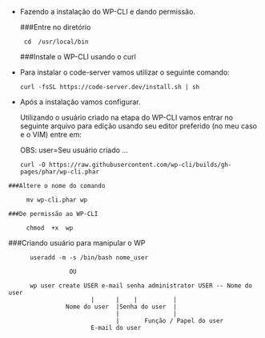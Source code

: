 -   Fazendo a instalação do WP-CLI e dando permissão.

    ###Entre no diretório

         cd  /usr/local/bin
    ###Instale o WP-CLI usando o curl 
-   Para instalar o code-server vamos utilizar o seguinte comando:

        curl -fsSL https://code-server.dev/install.sh | sh

-    Após a instalação vamos configurar.

        Utilizando o usuário criado na etapa do WP-CLI vamos entrar no seguinte arquivo para edição
        usando seu editor preferido (no meu caso e o VIM) entre em:

        OBS: user=Seu usuário criado
…
            

         curl -O https://raw.githubusercontent.com/wp-cli/builds/gh-pages/phar/wp-cli.phar
    ###Altere o nome do comando 

         mv wp-cli.phar wp

    ###De permissão ao WP-CLI 

         chmod  +x  wp

###Criando usuário para manipular o WP

          useradd -m -s /bin/bash nome_user	

                     OU

          wp user create USER e-mail senha administrator USER -- Nome do user
                           |      |    |          |
                    Nome do user  |Senha do user  |
                                  |               |
                                  |       Função / Papel do user
                           E-mail do user